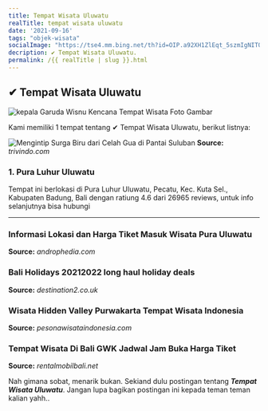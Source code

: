 ```yaml
---
title: Tempat Wisata Uluwatu
realTitle: tempat wisata uluwatu
date: '2021-09-16'
tags: "objek-wisata"
socialImage: "https://tse4.mm.bing.net/th?id=OIP.a92XH1ZlEqt_5szmIgNITQHaFj&amp;pid=15.1"
decription: ✔ Tempat Wisata Uluwatu.
permalink: /{{ realTitle | slug }}.html
---
```


## ✔ Tempat Wisata Uluwatu

![kepala Garuda Wisnu Kencana  Tempat Wisata  Foto Gambar ](https://fotowisata.com/wp-content/uploads/2013/12/kepala-Garuda-Wisnu-Kencana.jpg)



Kami memiliki 1 tempat tentang ✔ Tempat Wisata Uluwatu, berikut listnya:



![Mengintip Surga Biru dari Celah Gua di Pantai Suluban](https://tse4.mm.bing.net/th?id=OIP.op_VvipOJNkgRXji-X1gmgHaJQ&amp;pid=15.1)
**Source:** _trivindo.com_


### 1. Pura Luhur Uluwatu



Tempat ini berlokasi di Pura Luhur Uluwatu, Pecatu, Kec. Kuta Sel., Kabupaten Badung, Bali dengan ratiung 4.6 dari 26965 reviews, untuk info selanjutnya bisa hubungi 

---




### Informasi Lokasi dan Harga Tiket Masuk Wisata Pura Uluwatu 




**Source:** _androphedia.com_





### Bali Holidays 20212022  long haul holiday deals




**Source:** _destination2.co.uk_





### Wisata Hidden Valley Purwakarta  Tempat Wisata Indonesia




**Source:** _pesonawisataindonesia.com_





### Tempat Wisata Di Bali GWK  Jadwal Jam Buka Harga Tiket 




**Source:** _rentalmobilbali.net_







Nah gimana sobat, menarik bukan. Sekiand dulu postingan tentang ***Tempat Wisata Uluwatu***. Jangan lupa bagikan postingan ini kepada teman teman kalian yahh..
